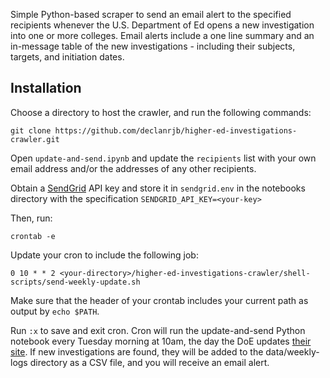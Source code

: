 Simple Python-based scraper to send an email alert to the specified recipients whenever the U.S. Department of Ed opens
a new investigation into one or more colleges. Email alerts include a one line summary and an in-message table of the new
investigations - including their subjects, targets, and initiation dates.

## Installation
Choose a directory to host the crawler, and run the following commands:

`git clone https://github.com/declanrjb/higher-ed-investigations-crawler.git`

Open `update-and-send.ipynb` and update the `recipients` list with your own email address and/or the addresses
of any other recipients.

Obtain a [SendGrid](https://sendgrid.com/en-us) API key and store it in `sendgrid.env` in the notebooks directory with the specification `SENDGRID_API_KEY=<your-key>`

Then, run:

`crontab -e`

Update your cron to include the following job:

`0 10 * * 2 <your-directory>/higher-ed-investigations-crawler/shell-scripts/send-weekly-update.sh`

Make sure that the header of your crontab includes your current path as output by `echo $PATH`.

Run `:x` to save and exit cron. Cron will run the update-and-send Python notebook every Tuesday morning at 10am, the day
the DoE updates [their site](https://ocrcas.ed.gov/open-investigations). If new investigations are found, they will be added
to the data/weekly-logs directory as a CSV file, and you will receive an email alert.